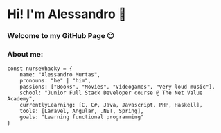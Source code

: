 # Hi! I'm Alessandro 👋
### Welcome to my GitHub Page :wink:
### About me:

```
const nurseWhacky = {
    name: "Alessandro Murtas",
    pronouns: "he" | "him",
    passions: ["Books", "Movies", "Videogames", "Very loud music"],
    school: "Junior Full Stack Developer course @ The Net Value Academy",
    currentlyLearning: [C, C#, Java, Javascript, PHP, Haskell],
    tools: [Laravel, Angular, .NET, Spring],
    goals: "Learning functional programming"
}
```

